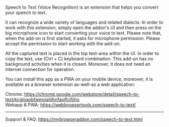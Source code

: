 Speech to Text (Voice Recognition) is an extension that helps you convert your speech to text. 

It can recognize a wide variety of languages and related dialects. In order to work with this extension, simply open the addon's UI and then press on the big microphone icon to start converting your voice to text. Please note that, when the add-on is first started, it asks for microphone permission. Please accept the permission to start working with the add-on. 

All the captured text is placed in the top text-area within the UI. In order to copy the text, use (Ctrl + C) keyboard combination. This add-on has no background activities when it is closed. Moreover, it does not need an internet connection for operation.

You can install this app as a PWA on your mobile device, moreover, it is available as a browser extension as-well-as a web application:

Chrome: https://chrome.google.com/webstore/detail/speech-to-text/kcgloaobfaiejoiahlhnfaolfcifjjho  
Webapp & PWA: https://webbrowsertools.com/speech-to-text/  

--------------------------------------------------------------

Support & FAQ: https://mybrowseraddon.com/speech-to-text.html  
